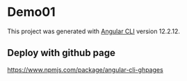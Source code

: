 # Demo01

This project was generated with [Angular CLI](https://github.com/angular/angular-cli) version 12.2.12.

## Deploy with github page
https://www.npmjs.com/package/angular-cli-ghpages






